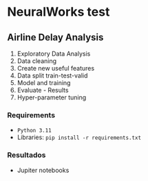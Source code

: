 # NeuralWorks test

## Airline Delay Analysis

1. Exploratory Data Analysis
2. Data cleaning
3. Create new useful features
4. Data split train-test-valid
5. Model and training
6. Evaluate - Results
7. Hyper-parameter tuning

### Requirements
* `Python 3.11`
* Libraries: `pip install -r requirements.txt`

### Resultados
* Jupiter notebooks
